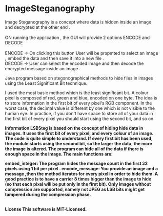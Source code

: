 # ImageSteganography
Image Steganography is a concept where data is hidden inside an image and decrypted at the other end . </br> </br>
ON running the application  , the GUI will provide  2 options ENCODE and DECODE </br> </br>
ENCODE -> On clicking this button User will be propmted to select an image , embed the  data  and then save it into a new file . </br>
DECODE -> User can select the encoded image and then decode the encrypted message inside an image .

Java program based on stegonographical methods to hide files in images using the Least Significant Bit technique.

I used the most basic method which is the least significant bit. A colour pixel is composed of red, green and blue, encoded on one byte. The idea is to store information in the first bit of every pixel's RGB component. In the worst case, the decimal value is different by one which is not visible to the human eye. In practice, if you don't have space to store all of your data in the first bit of every pixel you should start using the second bit, and so on.

<b>Information<b/>
LSBSteg is based on the concept of hiding hide data in images. It uses the first bit of every pixel, and every colour of an image. The code is quite simple to understand. If every first bit has been used, the module starts using the second bit, so the larger the data, the more the image is altered. The program can hide all of the data if there is enough space in the image. The main functions are:

embed_integer: The program hides the message count in the first 32 pixels using 1 bit per pixel .
encode_message: You provide an  image and a message  ,then  the method iterates for every pixel in order to hide them. A good practice is to have a carrier 8 times bigger than the image to hide (so that each pixel will be put only in the first bit).
Only images without compression are supported, namely not JPEG as LSB bits might get tampered during the compression phase.</br></br>

License
This software is MIT-Licensed.
